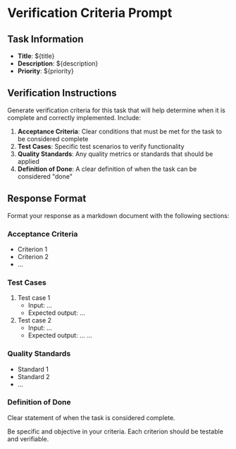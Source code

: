 # Verification Criteria Prompt

## Task Information
- **Title**: ${title}
- **Description**: ${description}
- **Priority**: ${priority}

## Verification Instructions
Generate verification criteria for this task that will help determine when it is complete and correctly implemented. Include:

1. **Acceptance Criteria**: Clear conditions that must be met for the task to be considered complete
2. **Test Cases**: Specific test scenarios to verify functionality
3. **Quality Standards**: Any quality metrics or standards that should be applied
4. **Definition of Done**: A clear definition of when the task can be considered "done"

## Response Format
Format your response as a markdown document with the following sections:

### Acceptance Criteria
- Criterion 1
- Criterion 2
- ...

### Test Cases
1. Test case 1
   - Input: ...
   - Expected output: ...
2. Test case 2
   - Input: ...
   - Expected output: ...
...

### Quality Standards
- Standard 1
- Standard 2
- ...

### Definition of Done
Clear statement of when the task is considered complete.

Be specific and objective in your criteria. Each criterion should be testable and verifiable.

